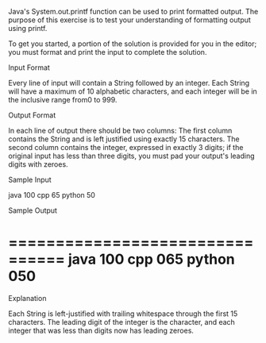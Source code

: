 Java's System.out.printf function can be used to print formatted output. The purpose of this exercise is to test your understanding of formatting output using printf.

To get you started, a portion of the solution is provided for you in the editor; you must format and print the input to complete the solution.

Input Format

Every line of input will contain a String followed by an integer.
Each String will have a maximum of 10
alphabetic characters, and each integer will be in the inclusive range from0 to 999.

Output Format

In each line of output there should be two columns:
The first column contains the String and is left justified using exactly 15 characters.
The second column contains the integer, expressed in exactly 3 digits; if the original input has less than three digits, you must pad your output's leading digits with zeroes.

Sample Input

java 100
cpp 65
python 50

Sample Output

================================
java           100
cpp            065
python         050
================================

Explanation

Each String is left-justified with trailing whitespace through the first 15 characters. The leading digit of the integer is the character, and each integer that was less than digits now has leading zeroes.